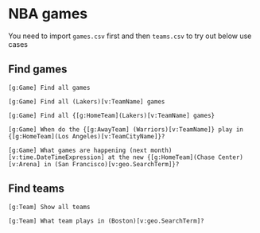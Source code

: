 # NBA games
You need to import `games.csv` first and then `teams.csv` to try out below use cases

## Find games
```
[g:Game] Find all games
```

```
[g:Game] Find all (Lakers)[v:TeamName] games
```

```
[g:Game] Find all {[g:HomeTeam](Lakers)[v:TeamName] games}
```

```
[g:Game] When do the {[g:AwayTeam] (Warriors)[v:TeamName]} play in {[g:HomeTeam](Los Angeles)[v:TeamCityName]}?
```

```
[g:Game] What games are happening (next month)[v:time.DateTimeExpression] at the new {[g:HomeTeam](Chase Center)[v:Arena] in (San Francisco)[v:geo.SearchTerm]}?
```

## Find teams

```
[g:Team] Show all teams
```

```
[g:Team] What team plays in (Boston)[v:geo.SearchTerm]?
```

